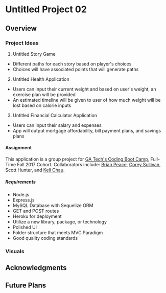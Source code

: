 # Untitled Project 02

## Overview

### Project Ideas
1. Untitled Story Game
+ Different paths for each story based on player's choices
+ Choices will have associated points that will generate paths

2. Untitled Health Application
+ Users can input their current weight and based on user's weight, an exercise plan will be provided
+ An estimated timeline will be given to user of how much weight will be lost based on calorie inputs

3. Untitled Financial Calculator Application
+ Users can input their salary and expenses 
+ App will output mortgage affordability, bill payment plans, and savings plans

#### Assignment
This application is a group project for [GA Tech's Coding Boot Camp](https://codingbootcamp.pe.gatech.edu/), Full-Time Fall 2017 Cohort. Collaborators include: [Brian Peace](https://www.github.com/bpeace71), [Corey Sullivan](https://www.github.com/co-su), Scott Hunter, and [Keli Chau](https://www.github.com/kelichau).

##### Requirements
+ Node.js
+ Express.js
+ MySQL Database with Sequelize ORM
+ GET and POST routes
+ Heroku for deployment
+ Utilize a new library, package, or technology
+ Polished UI
+ Folder structure that meets MVC Paradigm
+ Good quality coding standards

### Visuals

## Acknowledgments

## Future Plans
